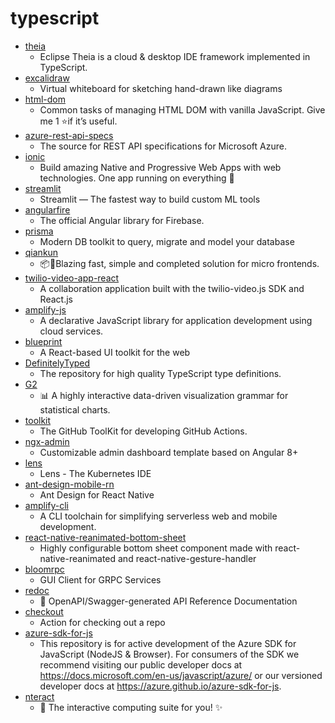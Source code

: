 # typescript
- [theia](https://github.com/eclipse-theia/theia)
  - Eclipse Theia is a cloud & desktop IDE framework implemented in TypeScript.
- [excalidraw](https://github.com/excalidraw/excalidraw)
  - Virtual whiteboard for sketching hand-drawn like diagrams
- [html-dom](https://github.com/phuoc-ng/html-dom)
  - Common tasks of managing HTML DOM with vanilla JavaScript. Give me 1 ⭐if it’s useful.
- [azure-rest-api-specs](https://github.com/Azure/azure-rest-api-specs)
  - The source for REST API specifications for Microsoft Azure.
- [ionic](https://github.com/ionic-team/ionic)
  - Build amazing Native and Progressive Web Apps with web technologies. One app running on everything 🎉
- [streamlit](https://github.com/streamlit/streamlit)
  - Streamlit — The fastest way to build custom ML tools
- [angularfire](https://github.com/angular/angularfire)
  - The official Angular library for Firebase.
- [prisma](https://github.com/prisma/prisma)
  - Modern DB toolkit to query, migrate and model your database
- [qiankun](https://github.com/umijs/qiankun)
  - 📦🚀Blazing fast, simple and completed solution for micro frontends.
- [twilio-video-app-react](https://github.com/twilio/twilio-video-app-react)
  - A collaboration application built with the twilio-video.js SDK and React.js
- [amplify-js](https://github.com/aws-amplify/amplify-js)
  - A declarative JavaScript library for application development using cloud services.
- [blueprint](https://github.com/palantir/blueprint)
  - A React-based UI toolkit for the web
- [DefinitelyTyped](https://github.com/DefinitelyTyped/DefinitelyTyped)
  - The repository for high quality TypeScript type definitions.
- [G2](https://github.com/antvis/G2)
  - 📊 A highly interactive data-driven visualization grammar for statistical charts.
- [toolkit](https://github.com/actions/toolkit)
  - The GitHub ToolKit for developing GitHub Actions.
- [ngx-admin](https://github.com/akveo/ngx-admin)
  - Customizable admin dashboard template based on Angular 8+
- [lens](https://github.com/lensapp/lens)
  - Lens - The Kubernetes IDE
- [ant-design-mobile-rn](https://github.com/ant-design/ant-design-mobile-rn)
  - Ant Design for React Native
- [amplify-cli](https://github.com/aws-amplify/amplify-cli)
  - A CLI toolchain for simplifying serverless web and mobile development.
- [react-native-reanimated-bottom-sheet](https://github.com/osdnk/react-native-reanimated-bottom-sheet)
  - Highly configurable bottom sheet component made with react-native-reanimated and react-native-gesture-handler
- [bloomrpc](https://github.com/uw-labs/bloomrpc)
  - GUI Client for GRPC Services
- [redoc](https://github.com/Redocly/redoc)
  - 📘 OpenAPI/Swagger-generated API Reference Documentation
- [checkout](https://github.com/actions/checkout)
  - Action for checking out a repo
- [azure-sdk-for-js](https://github.com/Azure/azure-sdk-for-js)
  - This repository is for active development of the Azure SDK for JavaScript (NodeJS & Browser). For consumers of the SDK we recommend visiting our public developer docs at https://docs.microsoft.com/en-us/javascript/azure/ or our versioned developer docs at https://azure.github.io/azure-sdk-for-js.
- [nteract](https://github.com/nteract/nteract)
  - 📘 The interactive computing suite for you! ✨
